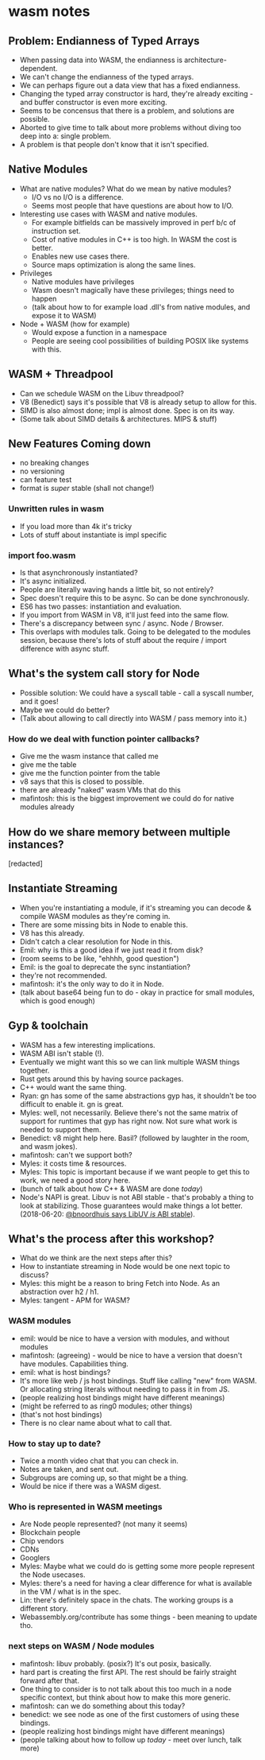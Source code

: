 # wasm notes

## Problem: Endianness of Typed Arrays
- When passing data into WASM, the endianness is architecture-dependent.
- We can't change the endianness of the typed arrays.
- We can perhaps figure out a data view that has a fixed endianness.
- Changing the typed array constructor is hard, they're already exciting - and
  buffer constructor is even more exciting.
- Seems to be concensus that there is a problem, and solutions are possible.
- Aborted to give time to talk about more problems without diving too deep into
  a: single problem.
- A problem is that people don't know that it isn't specified.

## Native Modules
- What are native modules? What do we mean by native modules?
  - I/O vs no I/O is a difference.
  - Seems most people that have questions are about how to I/O.
- Interesting use cases with WASM and native modules.
  - For example bitfields can be massively improved in perf b/c of instruction
    set.
  - Cost of native modules in C++ is too high. In WASM the cost is better.
  - Enables new use cases there.
  - Source maps optimization is along the same lines.
- Privileges
  - Native modules have privileges
  - Wasm doesn't magically have these privileges; things need to happen
  - (talk about how to for example load .dll's from native modules, and expose
    it to WASM)
- Node + WASM (how for example)
  - Would expose a function in a namespace
  - People are seeing cool possibilities of building POSIX like systems with
    this.

## WASM + Threadpool
- Can we schedule WASM on the Libuv threadpool?
- V8 (Benedict) says it's possible that V8 is already setup to allow for this.
- SIMD is also almost done; impl is almost done. Spec is on its way.
- (Some talk about SIMD details & architectures. MIPS & stuff)

## New Features Coming down
- no breaking changes
- no versioning
- can feature test
- format is *super* stable (shall not change!)

### Unwritten rules in wasm
- If you load more than 4k it's tricky
- Lots of stuff about instantiate is impl specific

### import foo.wasm
- Is that asynchronously instantiated?
- It's async initialized.
- People are literally waving hands a little bit, so not entirely?
- Spec doesn't require this to be async. So can be done synchronously.
- ES6 has two passes: instantiation and evaluation.
- If you import from WASM in V8, it'll just feed into the same flow.
- There's a discrepancy between sync / async. Node / Browser.
- This overlaps with modules talk. Going to be delegated to the modules session,
  because there's lots of stuff about the require / import difference with async
  stuff.

## What's the system call story for Node
- Possible solution: We could have a syscall table - call a syscall number, and
  it goes!
- Maybe we could do better?
- (Talk about allowing to call directly into WASM / pass memory into it.)

### How do we deal with function pointer callbacks?
- Give me the wasm instance that called me
- give me the table
- give me the function pointer from the table
- v8 says that this is closed to possible.
- there are already "naked" wasm VMs that do this
- mafintosh: this is the biggest improvement we could do for native modules
  already

## How do we share memory between multiple instances?
[redacted]

## Instantiate Streaming
- When you're instantiating a module, if it's streaming you can decode & compile
  WASM modules as they're coming in.
- There are some missing bits in Node to enable this.
- V8 has this already.
- Didn't catch a clear resolution for Node in this.
- Emil: why is this a good idea if we just read it from disk?
- (room seems to be like, "ehhhh, good question")
- Emil: is the goal to deprecate the sync instantiation?
- they're not recommended.
- mafintosh: it's the only way to do it in Node.
- (talk about base64 being fun to do - okay in practice for small modules, which
  is good enough)

## Gyp & toolchain
- WASM has a few interesting implications.
- WASM ABI isn't stable (!).
- Eventually we might want this so we can link multiple WASM things together.
- Rust gets around this by having source packages.
- C++ would want the same thing.
- Ryan: gn has some of the same abstractions gyp has, it shouldn't be too
  difficult to enable it. gn is great.
- Myles: well, not necessarily. Believe there's not the same matrix of support
  for runtimes that gyp has right now. Not sure what work is needed to support
  them.
- Benedict: v8 might help here. Basil? (followed by laughter in the room, and
  wasm jokes).
- mafintosh: can't we support both?
- Myles: it costs time & resources.
- Myles: This topic is important because if we want people to get this to work,
  we need a good story here.
- (bunch of talk about how C++ & WASM are done _today_)
- Node's NAPI is great. Libuv is not ABI stable - that's probably a thing to
  look at stabilizing. Those guarantees would make things a lot better.
  (2018-06-20: [@bnoordhuis says LibUV _is_ ABI
  stable](https://github.com/yoshuawuyts/knowledge/issues/52)).

## What's the process after this workshop?
- What do we think are the next steps after this?
- How to instantiate streaming in Node would be one next topic to discuss?
- Myles: this might be a reason to bring Fetch into Node. As an abstraction over
  h2 / h1.
- Myles: tangent - APM for WASM?

### WASM modules
- emil: would be nice to have a version with modules, and without modules
- mafintosh: (agreeing) - would be nice to have a version that doesn't have
  modules. Capabilities thing.
- emil: what is host bindings?
- It's more like web / js host bindings. Stuff like calling "new" from WASM. Or
  allocating string literals without needing to pass it in from JS.
- (people realizing host bindings might have different meanings)
- (might be referred to as ring0 modules; other things)
- (that's not host bindings)
- There is no clear name about what to call that.

### How to stay up to date?
- Twice a month video chat that you can check in.
- Notes are taken, and sent out.
- Subgroups are coming up, so that might be a thing.
- Would be nice if there was a WASM digest.

### Who is represented in WASM meetings
- Are Node people represented? (not many it seems)
- Blockchain people
- Chip vendors
- CDNs
- Googlers
- Myles: Maybe what we could do is getting some more people represent the Node
  usecases.
- Myles: there's a need for having a clear difference for what is available in
  the VM / what is in the spec.
- Lin: there's definitely space in the chats. The working groups is a different
  story.
- Webassembly.org/contribute has some things - been meaning to update tho.

### next steps on WASM / Node modules
- mafintosh: libuv probably. (posix?) It's out posix, basically.
- hard part is creating the first API. The rest should be fairly straight
  forward after that.
- One thing to consider is to not talk about this too much in a node specific
  context, but think about how to make this more generic.
- mafintosh: can we do something about this today?
- benedict: we see node as one of the first customers of using these bindings.
- (people realizing host bindings might have different meanings)
- (people talking about how to follow up *today* - meet over lunch, talk more)
